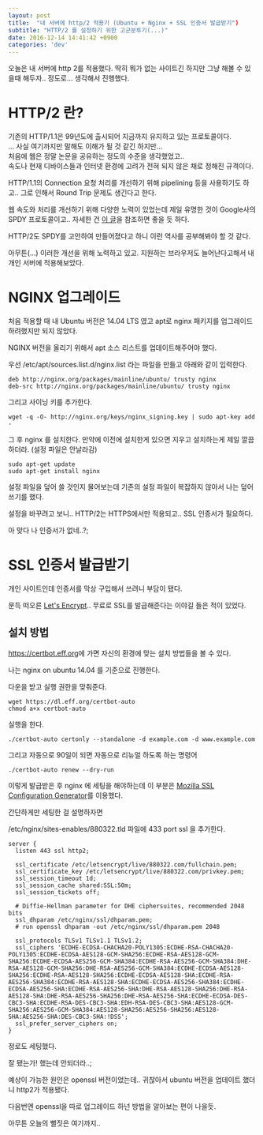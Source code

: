 ```yaml
---
layout: post
title:  "내 서버에 http/2 적용기 (Ubuntu + Nginx + SSL 인증서 발급받기")
subtitle: "HTTP/2 를 설정하기 위한 고군분투기(...)"
date: 2016-12-14 14:41:42 +0900
categories: 'dev'
---
```


오늘은 내 서버에 http 2를 적용했다. 딱히 뭐가 없는 사이트긴 하지만 그냥 해볼 수 있을때 해두자.. 정도로... 생각해서 진행했다.

# HTTP/2 란?

기존의 HTTP/1.1은 99년도에 출시되어 지금까지 유지하고 있는 프로토콜이다.<br/>
... 사실 여기까지만 말해도 이해가 될 것 같긴 하지만...<br/>
처음에 웹은 정말 논문을 공유하는 정도의 수준을 생각했었고..<br/>
속도나 현재 디바이스들과 인터넷 환경에 고려가 전혀 되지 않은 채로 정해진 규격이다.

HTTP/1.1의 Connection 요청 처리를 개선하기 위해 pipelining 등을 사용하기도 하고.. 그로 인해서 Round Trip 문제도 생긴다고 한다.

웹 속도와 처리를 개선하기 위해 다양한 노력이 있었는데 제일 유명한 것이 Google사의 SPDY 프로토콜이고.. 자세한 건 <a href="http://d2.naver.com/helloworld/140351" target="_blank" alt="SPDY는 무엇인가?">이 글</a>을 참조하면 좋을 듯 하다.

HTTP/2도 SPDY를 고안하여 만들어졌다고 하니 이런 역사를 공부해봐야 할 것 같다.


아무튼(...) 이러한 개선을 위해 노력하고 있고. 지원하는 브라우저도 늘어난다고해서 내 개인 서버에 적용해보았다.

# NGINX 업그레이드

처음 적용할 때 내 Ubuntu 버전은 14.04 LTS 였고 apt로 nginx 패키지를 업그레이드 하려했지만 되지 않았다.

NGINX 버전을 올리기 위해서 apt 소스 리스트를 업데이트해주어야 했다.

우선 /etc/apt/sources.list.d/nginx.list 라는 파일을 만들고 아래와 같이 입력한다.

```
deb http://nginx.org/packages/mainline/ubuntu/ trusty nginx
deb-src http://nginx.org/packages/mainline/ubuntu/ trusty nginx
```

그리고 사이닝 키를 추가한다.

```
wget -q -O- http://nginx.org/keys/nginx_signing.key | sudo apt-key add -
```

그 후 nginx 를 설치한다. 만약에 이전에 설치한게 있으면 지우고 설치하는게 제일 깔끔하더라. (설정 파일은 안날라감)

```
sudo apt-get update
sudo apt-get install nginx
```

설정 파일을 덮어 쓸 것인지 물어보는데 기존의 설정 파일이 복잡하지 않아서 나는 덮어쓰기를 했다.

설정을 바꾸려고 보니.. HTTP/2는 HTTPS에서만 적용되고.. SSL 인증서가 필요하다.

아 맞다 나 인증서가 없네..?;

# SSL 인증서 발급받기

개인 사이트인데 인증서를 막상 구입해서 쓰려니 부담이 됐다.

문득 떠오른 <a href="https://letsencrypt.org/" target="_blank">Let's Encrypt</a>.. 무료로 SSL를 발급해준다는 이야길 들은 적이 있었다.

## 설치 방법

<a href="https://certbot.eff.org" target="_blank">https://certbot.eff.org</a>에 가면 자신의 환경에 맞는 설치 방법들을 볼 수 있다.

나는 nginx on ubuntu 14.04 를 기준으로 진행한다.

다운을 받고 실행 권한을 맞춰준다.

```
wget https://dl.eff.org/certbot-auto
chmod a+x certbot-auto
```

실행을 한다.

```
./certbot-auto certonly --standalone -d example.com -d www.example.com
```

그리고 자동으로 90일이 되면 자동으로 리뉴얼 하도록 하는 명령어

```
./certbot-auto renew --dry-run 
```

이렇게 발급받은 후 nginx 에 세팅을 해야하는데 이 부분은 <a href="https://mozilla.github.io/server-side-tls/ssl-config-generator/">Mozilla SSL Configuration Generator</a>를 이용했다.

간단하게만 세팅한 걸 설명하자면

/etc/nginx/sites-enables/880322.tld 파일에 433 port ssl 을 추가한다.

```
server {
  listen 443 ssl http2;

  ssl_certificate /etc/letsencrypt/live/880322.com/fullchain.pem;
  ssl_certificate_key /etc/letsencrypt/live/880322.com/privkey.pem;
  ssl_session_timeout 1d;
  ssl_session_cache shared:SSL:50m;
  ssl_session_tickets off;

  # Diffie-Hellman parameter for DHE ciphersuites, recommended 2048 bits
  ssl_dhparam /etc/nginx/ssl/dhparam.pem;
  # run openssl dhparam -out /etc/nginx/ssl/dhparam.pem 2048

  ssl_protocols TLSv1 TLSv1.1 TLSv1.2;
  ssl_ciphers 'ECDHE-ECDSA-CHACHA20-POLY1305:ECDHE-RSA-CHACHA20-POLY1305:ECDHE-ECDSA-AES128-GCM-SHA256:ECDHE-RSA-AES128-GCM-SHA256:ECDHE-ECDSA-AES256-GCM-SHA384:ECDHE-RSA-AES256-GCM-SHA384:DHE-RSA-AES128-GCM-SHA256:DHE-RSA-AES256-GCM-SHA384:ECDHE-ECDSA-AES128-SHA256:ECDHE-RSA-AES128-SHA256:ECDHE-ECDSA-AES128-SHA:ECDHE-RSA-AES256-SHA384:ECDHE-RSA-AES128-SHA:ECDHE-ECDSA-AES256-SHA384:ECDHE-ECDSA-AES256-SHA:ECDHE-RSA-AES256-SHA:DHE-RSA-AES128-SHA256:DHE-RSA-AES128-SHA:DHE-RSA-AES256-SHA256:DHE-RSA-AES256-SHA:ECDHE-ECDSA-DES-CBC3-SHA:ECDHE-RSA-DES-CBC3-SHA:EDH-RSA-DES-CBC3-SHA:AES128-GCM-SHA256:AES256-GCM-SHA384:AES128-SHA256:AES256-SHA256:AES128-SHA:AES256-SHA:DES-CBC3-SHA:!DSS';
  ssl_prefer_server_ciphers on;
}
```

정로도 세팅했다.

잘 됐는가! 했는데 안되더라..;

예상이 가능한 원인은 openssl 버전이었는데.. 귀찮아서 ubuntu 버전을 업데이트 했더니 http2가 적용됐다.

다음번엔 openssl을 따로 업그레이드 하넌 방법을 알아보는 편이 나을듯.

아무튼 오늘의 뻘짓은 여기까지..

